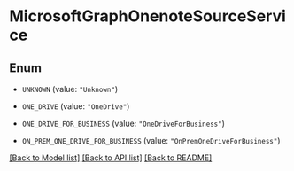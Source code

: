# MicrosoftGraphOnenoteSourceService

## Enum


* `UNKNOWN` (value: `"Unknown"`)

* `ONE_DRIVE` (value: `"OneDrive"`)

* `ONE_DRIVE_FOR_BUSINESS` (value: `"OneDriveForBusiness"`)

* `ON_PREM_ONE_DRIVE_FOR_BUSINESS` (value: `"OnPremOneDriveForBusiness"`)


[[Back to Model list]](../README.md#documentation-for-models) [[Back to API list]](../README.md#documentation-for-api-endpoints) [[Back to README]](../README.md)


